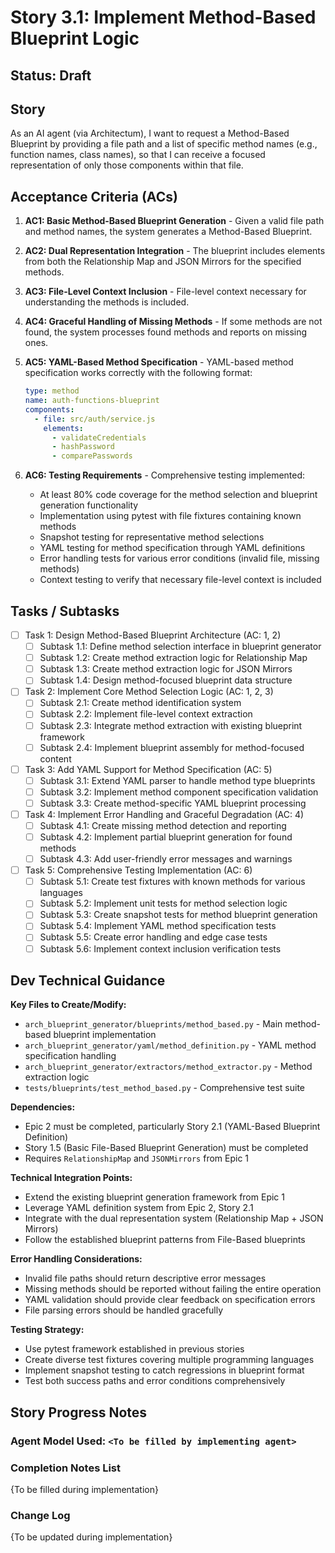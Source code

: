 # Story 3.1: Implement Method-Based Blueprint Logic

## Status: Draft

## Story

As an AI agent (via Architectum), I want to request a Method-Based Blueprint by providing a file path and a list of specific method names (e.g., function names, class names), so that I can receive a focused representation of only those components within that file.

## Acceptance Criteria (ACs)

1. **AC1: Basic Method-Based Blueprint Generation** - Given a valid file path and method names, the system generates a Method-Based Blueprint.

2. **AC2: Dual Representation Integration** - The blueprint includes elements from both the Relationship Map and JSON Mirrors for the specified methods.

3. **AC3: File-Level Context Inclusion** - File-level context necessary for understanding the methods is included.

4. **AC4: Graceful Handling of Missing Methods** - If some methods are not found, the system processes found methods and reports on missing ones.

5. **AC5: YAML-Based Method Specification** - YAML-based method specification works correctly with the following format:
   ```yaml
   type: method
   name: auth-functions-blueprint
   components:
     - file: src/auth/service.js
       elements:
         - validateCredentials
         - hashPassword
         - comparePasswords
   ```

6. **AC6: Testing Requirements** - Comprehensive testing implemented:
   - At least 80% code coverage for the method selection and blueprint generation functionality
   - Implementation using pytest with file fixtures containing known methods
   - Snapshot testing for representative method selections
   - YAML testing for method specification through YAML definitions
   - Error handling tests for various error conditions (invalid file, missing methods)
   - Context testing to verify that necessary file-level context is included

## Tasks / Subtasks

- [ ] Task 1: Design Method-Based Blueprint Architecture (AC: 1, 2)
  - [ ] Subtask 1.1: Define method selection interface in blueprint generator
  - [ ] Subtask 1.2: Create method extraction logic for Relationship Map
  - [ ] Subtask 1.3: Create method extraction logic for JSON Mirrors
  - [ ] Subtask 1.4: Design method-focused blueprint data structure

- [ ] Task 2: Implement Core Method Selection Logic (AC: 1, 2, 3)
  - [ ] Subtask 2.1: Create method identification system
  - [ ] Subtask 2.2: Implement file-level context extraction
  - [ ] Subtask 2.3: Integrate method extraction with existing blueprint framework
  - [ ] Subtask 2.4: Implement blueprint assembly for method-focused content

- [ ] Task 3: Add YAML Support for Method Specification (AC: 5)
  - [ ] Subtask 3.1: Extend YAML parser to handle method type blueprints
  - [ ] Subtask 3.2: Implement method component specification validation
  - [ ] Subtask 3.3: Create method-specific YAML blueprint processing

- [ ] Task 4: Implement Error Handling and Graceful Degradation (AC: 4)
  - [ ] Subtask 4.1: Create missing method detection and reporting
  - [ ] Subtask 4.2: Implement partial blueprint generation for found methods
  - [ ] Subtask 4.3: Add user-friendly error messages and warnings

- [ ] Task 5: Comprehensive Testing Implementation (AC: 6)
  - [ ] Subtask 5.1: Create test fixtures with known methods for various languages
  - [ ] Subtask 5.2: Implement unit tests for method selection logic
  - [ ] Subtask 5.3: Create snapshot tests for method blueprint generation
  - [ ] Subtask 5.4: Implement YAML method specification tests
  - [ ] Subtask 5.5: Create error handling and edge case tests
  - [ ] Subtask 5.6: Implement context inclusion verification tests

## Dev Technical Guidance

**Key Files to Create/Modify:**
- `arch_blueprint_generator/blueprints/method_based.py` - Main method-based blueprint implementation
- `arch_blueprint_generator/yaml/method_definition.py` - YAML method specification handling
- `arch_blueprint_generator/extractors/method_extractor.py` - Method extraction logic
- `tests/blueprints/test_method_based.py` - Comprehensive test suite

**Dependencies:**
- Epic 2 must be completed, particularly Story 2.1 (YAML-Based Blueprint Definition)
- Story 1.5 (Basic File-Based Blueprint Generation) must be completed
- Requires `RelationshipMap` and `JSONMirrors` from Epic 1

**Technical Integration Points:**
- Extend the existing blueprint generation framework from Epic 1
- Leverage YAML definition system from Epic 2, Story 2.1
- Integrate with the dual representation system (Relationship Map + JSON Mirrors)
- Follow the established blueprint patterns from File-Based blueprints

**Error Handling Considerations:**
- Invalid file paths should return descriptive error messages
- Missing methods should be reported without failing the entire operation
- YAML validation should provide clear feedback on specification errors
- File parsing errors should be handled gracefully

**Testing Strategy:**
- Use pytest framework established in previous stories
- Create diverse test fixtures covering multiple programming languages
- Implement snapshot testing to catch regressions in blueprint format
- Test both success paths and error conditions comprehensively

## Story Progress Notes

### Agent Model Used: `<To be filled by implementing agent>`

### Completion Notes List
{To be filled during implementation}

### Change Log
{To be updated during implementation}
